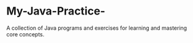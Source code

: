 # My-Java-Practice-
A collection of Java programs and exercises for learning and mastering core concepts.
